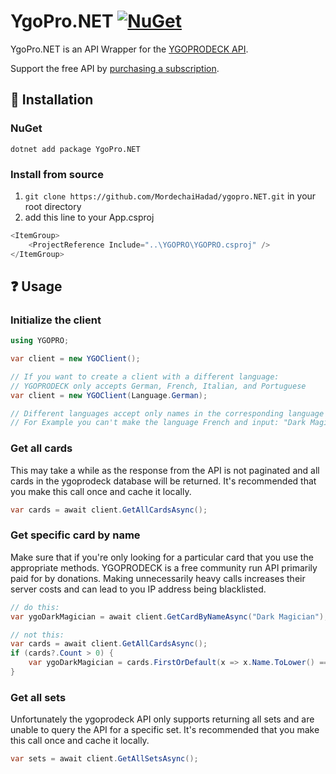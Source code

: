 # YgoPro.NET <a href="https://www.nuget.org/packages/YgoPro.NET"><img alt="NuGet" src="https://badgen.net/badge/YgoPro.NET/v1.1.1/blue?icon=nuget"/></a>

YgoPro.NET is an API Wrapper for the [YGOPRODECK API](https://db.ygoprodeck.com/api-guide/).

Support the free API by [purchasing a subscription](https://ygoprodeck.com/premium/).

## :wrench: Installation
### NuGet
`dotnet add package YgoPro.NET`

### Install from source
1. `git clone https://github.com/MordechaiHadad/ygopro.NET.git` in your root directory
2. add this line to your App.csproj
```c#
<ItemGroup>
    <ProjectReference Include="..\YGOPRO\YGOPRO.csproj" />
</ItemGroup>
```

## :question: Usage
### Initialize the client
```c#
using YGOPRO;

var client = new YGOClient();

// If you want to create a client with a different language:
// YGOPRODECK only accepts German, French, Italian, and Portuguese
var client = new YGOClient(Language.German);

// Different languages accept only names in the corresponding language
// For Example you can't make the language French and input: "Dark Magician"
```

### Get all cards
This may take a while as the response from the API is not paginated and all cards in the ygoprodeck database will be returned.
It's recommended that you make this call once and cache it locally.
```c#
var cards = await client.GetAllCardsAsync();
```

### Get specific card by name
Make sure that if you're only looking for a particular card that you use the appropriate methods. YGOPRODECK is a free community run API primarily paid for by donations.
Making unnecessarily heavy calls increases their server costs and can lead to you IP address being blacklisted.
```c#
// do this:
var ygoDarkMagician = await client.GetCardByNameAsync("Dark Magician");

// not this:
var cards = await client.GetAllCardsAsync();
if (cards?.Count > 0) {
    var ygoDarkMagician = cards.FirstOrDefault(x => x.Name.ToLower() == "dark magician");
}
```

### Get all sets
Unfortunately the ygoprodeck API only supports returning all sets and are unable to query the API for a specific set.
It's recommended that you make this call once and cache it locally.
```c#
var sets = await client.GetAllSetsAsync();
```
